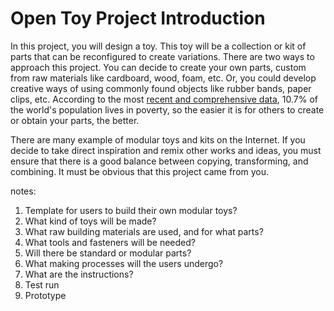 # Open Toy Project Introduction

In this project, you will design a toy. This toy will be a collection or kit of parts that can be reconfigured to create variations. There are two ways to approach this project. You can decide to create your own parts, custom from raw materials like cardboard, wood, foam, etc. Or, you could develop creative ways of using commonly found objects like rubber bands, paper clips, etc. According to the most [recent and comprehensive data](http://www.worldbank.org/en/publication/poverty-and-shared-prosperity), 10.7% of the world's population lives in poverty, so the easier it is for others to create or obtain your parts, the better. 

There are many example of modular toys and kits on the Internet. If you decide to take direct inspiration and remix other works and ideas, you must ensure that there is a good balance between copying, transforming, and combining. It must be obvious that this project came from you.






notes:
1. Template for users to build their own modular toys?
2. What kind of toys will be made?
3. What raw building materials are used, and for what parts?
4. What tools and fasteners will be needed?
5. Will there be standard or modular parts?
4. What making processes will the users undergo?
3. What are the instructions? 
4. Test run
5. Prototype